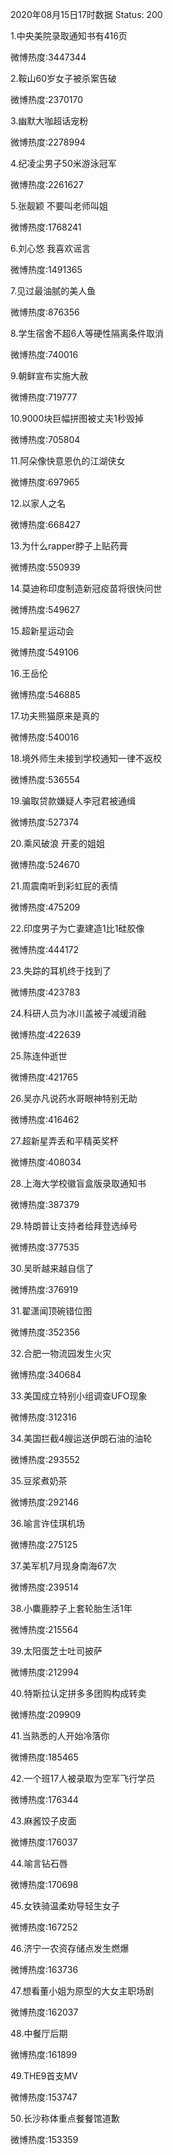 2020年08月15日17时数据
Status: 200

1.中央美院录取通知书有416页

微博热度:3447344

2.鞍山60岁女子被杀案告破

微博热度:2370170

3.幽默大咖超话宠粉

微博热度:2278994

4.纪凌尘男子50米游泳冠军

微博热度:2261627

5.张靓颖 不要叫老师叫姐

微博热度:1768241

6.刘心悠 我喜欢谣言

微博热度:1491365

7.见过最油腻的美人鱼

微博热度:876356

8.学生宿舍不超6人等硬性隔离条件取消

微博热度:740016

9.朝鲜宣布实施大赦

微博热度:719777

10.9000块巨幅拼图被丈夫1秒毁掉

微博热度:705804

11.阿朵像快意恩仇的江湖侠女

微博热度:697965

12.以家人之名

微博热度:668427

13.为什么rapper脖子上贴药膏

微博热度:550939

14.莫迪称印度制造新冠疫苗将很快问世

微博热度:549627

15.超新星运动会

微博热度:549106

16.王岳伦

微博热度:546885

17.功夫熊猫原来是真的

微博热度:540016

18.境外师生未接到学校通知一律不返校

微博热度:536554

19.骗取贷款嫌疑人李冠君被通缉

微博热度:527374

20.乘风破浪 开麦的姐姐

微博热度:524670

21.周震南听到彩虹屁的表情

微博热度:475209

22.印度男子为亡妻建造1比1硅胶像

微博热度:444172

23.失踪的耳机终于找到了

微博热度:423783

24.科研人员为冰川盖被子减缓消融

微博热度:422639

25.陈连仲逝世

微博热度:421765

26.吴亦凡说药水哥眼神特别无助

微博热度:416462

27.超新星弄丢和平精英奖杯

微博热度:408034

28.上海大学校徽盲盒版录取通知书

微博热度:387379

29.特朗普让支持者给拜登选绰号

微博热度:377535

30.吴昕越来越自信了

微博热度:376919

31.翟潇闻顶碗错位图

微博热度:352356

32.合肥一物流园发生火灾

微博热度:340684

33.美国成立特别小组调查UFO现象

微博热度:312316

34.美国拦截4艘运送伊朗石油的油轮

微博热度:293552

35.豆浆煮奶茶

微博热度:292146

36.喻言许佳琪机场

微博热度:275125

37.美军机7月现身南海67次

微博热度:239514

38.小麋鹿脖子上套轮胎生活1年

微博热度:215564

39.太阳蛋芝士吐司披萨

微博热度:212994

40.特斯拉认定拼多多团购构成转卖

微博热度:209909

41.当熟悉的人开始冷落你

微博热度:185465

42.一个班17人被录取为空军飞行学员

微博热度:176344

43.麻酱饺子皮面

微博热度:176037

44.喻言钻石唇

微博热度:170698

45.女铁骑温柔劝导轻生女子

微博热度:167252

46.济宁一农资存储点发生燃爆

微博热度:163736

47.想看董小姐为原型的大女主职场剧

微博热度:162037

48.中餐厅后期

微博热度:161899

49.THE9首支MV

微博热度:153747

50.长沙称体重点餐餐馆道歉

微博热度:153359

